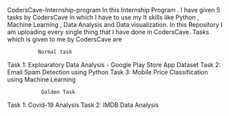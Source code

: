 CodersCave-Internship-program In this Internship Program . I have given 5 tasks by CodersCave in which I have to use my It skills like Python ,
Machine Learning , Data Analysis and Data visualization. In this Repository I am uploading every single thing that I have done in CodersCave.
Tasks which is given to me by CodersCave are

              Normal task
Task 1: Exploaratory Data Analysis - Google Play Store App Dataset
Task 2: Email Spam Detection using Python
Task 3: Mobile Price Classification using Machine Learning

               Golden Task
Task 1: Covid-19 Analysis
Task 2: IMDB Data Analysis
